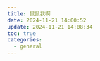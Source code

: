 ```yaml
---
title: 鼠鼠我啊
date: 2024-11-21 14:00:52
update: 2024-11-21 14:08:34
toc: true
categories:
  - general
---
```



